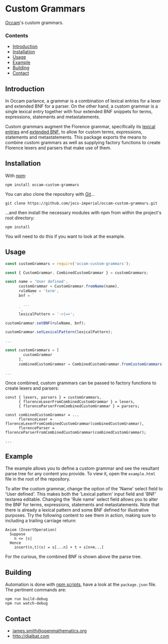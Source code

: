# Custom Grammars

[Occam](https://github.com/jecs-imperial/occam)'s custom grammars.

### Contents

- [Introduction](#introduction)
- [Installation](#installation)
- [Usage](#usage)
- [Example](#example)
- [Building](#building)
- [Contact](#contact)

## Introduction

In Occam parlance, a grammar is a combination of lexical entries for a lexer and extended BNF for a parser. On the other hand, a custom grammar is a single lexical entry together with four extended BNF snippets for terms, expressions, statements and metastatements.

Custom grammars augment the Florence grammar, specifically its [lexical entries](https://raw.githubusercontent.com/occam-proof-assistant/Lexers/master/es6/florence/entries.js) and [extended BNF](https://raw.githubusercontent.com/occam-proof-assistant/Parsers/master/es6/florence/bnf.js), to allow for custom terms, expressions, statements and metastatements. This package exports the means to combine custom grammars as well as supplying factory functions to create Florence lexers and parsers that make use of them.

## Installation

With [npm](https://www.npmjs.com/):

    npm install occam-custom-grammars

You can also clone the repository with [Git](https://git-scm.com/)...

    git clone https://github.com/jecs-imperial/occam-custom-grammars.git

...and then install the necessary modules with npm from within the project's root directory:

    npm install

You will need to do this if you want to look at the example.

## Usage

```js
const customGrammars = require('occam-custom-grammars');

const { CustomGrammar, CombinedCustomGrammar } = customGrammars;

const name = 'User defined',
      customGrammar = CustomGrammar.fromName(name),
      ruleName = 'term',
      bnf = `

        ...
      `,
      lexicalPattern = '->|=>';

customGrammar.setBNF(ruleName, bnf);

customGrammar.setLexicalPattern(lexicalPattern);

...

const customGrammars = [
        customGrammar
      ],
      combinedCustomGrammar = CombinedCustomGrammar.fromCustomGrammars(customGrammars);

...
```
Once combined, custom grammars can be passed to factory functions to create lexers and parsers:
```
const { lexers, parsers } = customGrammars,
      { florenceLexerFromCombinedCustomGrammar } = lexers,
      { florenceParserFromCombinedCustomGrammar } = parsers;

const combinedCustomGrammar = ...
      florenceLexer = florenceLexerFromCombinedCustomGrammar(combinedCustomGrammar),
      florenceParser = florenceParserFromCombinedCustomGrammar(combinedCustomGrammar);

...
```

## Example

The example allows you to define a custom grammar and see the resultant parse tree for any content you provide. To view it, open the `example.html` file in the root of the repository.

To alter the custom grammar, change the option of the 'Name' select field to 'User defined'. This makes both the 'Lexical pattern' input field and 'BNF' textarea editable. Changing the 'Rule name' select field allows you to alter the BNF for terms, expressions, statements and metastatements. Note that there is already a lexical pattern and some BNF defined for illustrative purposes. Try the following content to see them in action, making sure to including a trailing carriage return:

```
Axiom (InsertOperation)
  Suppose
    n <= |s|
  Hence
    insert(n,t)(s) = s[...n] + t + s[n+m...]
```
For the curious, the combined BNF is shown above the parse tree.

## Building

Automation is done with [npm scripts](https://docs.npmjs.com/misc/scripts), have a look at the `package.json` file. The pertinent commands are:

    npm run build-debug
    npm run watch-debug

## Contact

* james.smith@openmathematics.org
* http://djalbat.com
